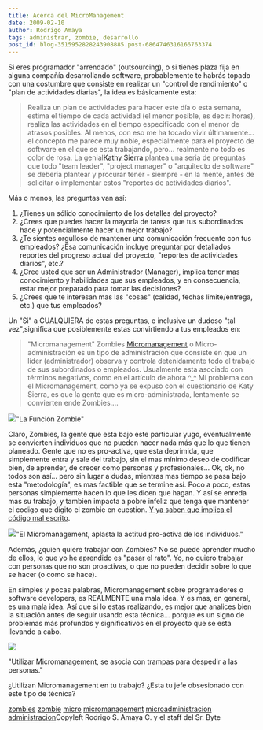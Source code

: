 ```yaml
---
title: Acerca del MicroManagement
date: 2009-02-10
author: Rodrigo Amaya
tags: administrar, zombie, desarrollo
post_id: blog-3515952828243908885.post-6864746316166763374
---
```


Si eres programador "arrendado" (outsourcing), o si tienes plaza fija en
      alguna compañía desarrollando software, probablemente te habrás topado con una costumbre que
      consiste en realizar un "control de rendimiento" o "plan de actividades diarias", la idea es
      básicamente esta:

> Realiza un plan de
> actividades para hacer este día o esta semana, estima el tiempo de cada actividad (el menor
> posible, es decir: horas), realiza las actividades en el tiempo especificado con el menor de
> atrasos posibles.
 Al menos, con eso me ha tocado vivir últimamente... el
      concepto me parece muy noble, especialmente para el proyecto de software en el que se esta
      trabajando, pero... realmente no todo es color de rosa.
La genial[Kathy Sierra](http://headrush.typepad.com/creating_passionate_users/2005/12/braindeath_by_m.html) plantea una seria de preguntas que todo "team leader", "project
      manager" o "arquitecto de software" se debería plantear y procurar tener - siempre - en la
      mente, antes de solicitar o implementar estos "reportes de actividades diarios".

Más o menos, las preguntas van así:

1. ¿Tienes un sólido conocimiento de los detalles del proyecto?
2. ¿Crees que puedes hacer la mayoría de tareas que tus subordinados hace y potencialmente hacer un mejor trabajo?
3. ¿Te sientes orgulloso de mantener una comunicación frecuente con tus empleados? ¿Esa comunicación incluye preguntar por detallados reportes del progreso actual del proyecto, "reportes de actividades diarios", etc.?
4. ¿Cree usted que ser un Administrador (Manager), implica tener mas conocimiento y habilidades que sus empleados, y en consecuencia, estar mejor preparado para tomar las decisiones?
5. ¿Crees que te interesan mas las "cosas" (calidad, fechas limite/entrega, etc.) que tus empleados?

Un "Si" a CUALQUIERA de estas preguntas, e
      inclusive un dudoso "tal vez",significa que posiblemente estas convirtiendo a tus empleados
      en:
>  "Micromanagement"
> Zombies
[Micromanagement](http://en.wikipedia.org/wiki/Micromanagement)
      o Micro-administración es un tipo de administración que consiste en que un líder
      (administrador) observa y controla detenidamente todo el trabajo de sus subordinados o
      empleados. Usualmente esta asociado con términos negativos, como en el artículo de ahora
      ^_^
Mi problema con el Micromanagement, como ya se expuso con el cuestionario de
      Katy Sierra, es que la gente que es micro-administrada, lentamente se convierten ende
      Zombies....

[![](http://3.bp.blogspot.com/_ayvorITawE4/SY-Mnih_TmI/AAAAAAAAB48/w6BV266zlwE/s320/6a00d83451b44369e200e54f5d9d3b8834-800wi.jpg)](http://3.bp.blogspot.com/_ayvorITawE4/SY-Mnih_TmI/AAAAAAAAB48/w6BV266zlwE/s1600-h/6a00d83451b44369e200e54f5d9d3b8834-800wi.jpg)"La Función
      Zombie"

Claro, Zombies, la gente
      que esta bajo este particular yugo, eventualmente se convierten individuos que no pueden hacer
      nada más que lo que tienen planeado. Gente que no es pro-activa, que esta deprimida, que
      simplemente entra y sale del trabajo, sin el mas mínimo deseo de codificar bien, de aprender,
      de crecer como personas y profesionales... Ok, ok, no todos son así... pero sin lugar a dudas,
      mientras mas tiempo se pasa bajo esta "metodología", es mas factible que se termine así.
Poco a poco, estas personas simplemente hacen lo que les dicen que hagan. Y así se enreda
      mas su trabajo, y tambien impacta a pobre infeliz que tenga que mantener el codigo que digito
      el zombie en cuestion. [Y ya saben que implica el código mal escrito](http://www.srbyte.com/2008/12/en-una-empresa-el-codigo-es-el-enemigo.html).

[![](http://4.bp.blogspot.com/_ayvorITawE4/SYdO0ORiQGI/AAAAAAAAB4s/98LVpeJHGfM/s320/micromanage.jpg)](http://4.bp.blogspot.com/_ayvorITawE4/SYdO0ORiQGI/AAAAAAAAB4s/98LVpeJHGfM/s1600-h/micromanage.jpg)"El Micromanagement, aplasta
      la actitud pro-activa de los individuos."

Además, ¿quien quiere trabajar con
      Zombies? No se puede aprender
      mucho de ellos, lo que yo he aprendido es "pasar el rato". Yo, no quiero trabajar con personas
      que no son proactivas, o que no pueden decidir sobre lo que se hacer (o como se hace).

En simples y pocas palabras, Micromanagement sobre programadores o software
      developers, es REALMENTE una mala idea. Y es mas, en general, es una mala idea. Así que si lo
      estas realizando, es mejor que analices bien la situación antes de seguir usando esta
      técnica... porque es un signo de problemas más profundos y significativos en el proyecto que
      se esta llevando a cabo.

[![](http://4.bp.blogspot.com/_ayvorITawE4/SYdO0nOQe8I/AAAAAAAAB40/MeiOBtTIiKc/s320/2-19-08MicroTrap.jpg)](http://4.bp.blogspot.com/_ayvorITawE4/SYdO0nOQe8I/AAAAAAAAB40/MeiOBtTIiKc/s1600-h/2-19-08MicroTrap.jpg)

"Utilizar Micromanagement, se asocia con trampas para despedir
      a las personas."

¿Utilizan
      Micromanagement en tu trabajo? ¿Esta tu jefe obsesionado con este tipo de técnica?

[zombies](http://www.blogalaxia.com/tags/zombies) [zombie](http://www.blogalaxia.com/tags/zombie) [micro](http://www.blogalaxia.com/tags/micro) [micromanagement](http://www.blogalaxia.com/tags/micromanagement) [microadministracion](http://www.blogalaxia.com/tags/microadministracion) [administracion](http://www.blogalaxia.com/tags/administracion)Copyleft Rodrigo
      S. Amaya C. y el staff del Sr. Byte